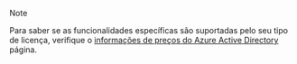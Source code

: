 > [!NOTE]
> Para saber se as funcionalidades específicas são suportadas pelo seu tipo de licença, verifique o [informações de preços do Azure Active Directory](https://azure.microsoft.com/pricing/details/active-directory/) página. 

